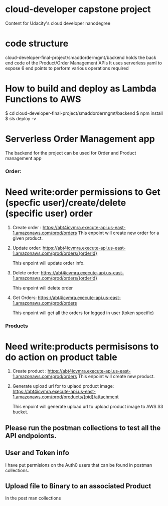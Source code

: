 # cloud-developer capstone project
Content for Udacity's cloud developer nanodegree

# code structure
cloud-developer-final-project/smaddordermgmt/backend holds the back end code of the Product/Order Management APIs
It uses serverless yaml to expose 6 end points to perform various operations required

# How to build and deploy as Lambda Functions to AWS
$ cd cloud-developer-final-project/smaddordermgmt/backend
$ npm install
$ sls deploy -v


# Serverless Order Management app
 The backend for the project can be used for Order and Product management app

### Order:
   # Need write:order permissions to Get (specfic user)/create/delete (specific user) order
1) Create order : https://abt4icvmra.execute-api.us-east-1.amazonaws.com/prod/orders
  This enpoint will create new order for a given product.
   
2) Update order: https://abt4icvmra.execute-api.us-east-1.amazonaws.com/prod/orders/{orderId}

   This enpoint will update order info.

3) Delete order: https://abt4icvmra.execute-api.us-east-1.amazonaws.com/prod/orders/{orderId}

   This enpoint will delete order

4) Get Orders: https://abt4icvmra.execute-api.us-east-1.amazonaws.com/prod/orders
   
   This enpoint will get all the orders for logged in user (token specific)
    

### Products 

# Need write:products permisisons to do action on product table

1) Create product : https://abt4icvmra.execute-api.us-east-1.amazonaws.com/prod/orders
  This enpoint will create new product.

2) Generate upload url for to uplaod product image: https://abt4icvmra.execute-api.us-east-1.amazonaws.com/prod/products/{pid}/attachment

   This enpoint will generate upload url to upload product image to AWS S3 bucket.


## Please run the postman collections to test all the API endpoionts.

## User and Token info
 
 I have put permisions on the Auth0 users that can be found in postman collections.

## Upload file to Binary to an associated Product

In the post man collections 






